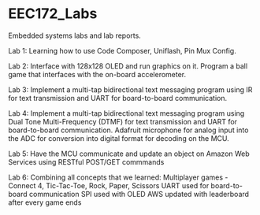 # EEC172_Labs
Embedded systems labs and lab reports. 

Lab 1:
  Learning how to use Code Composer, Uniflash, Pin Mux Config.
  
Lab 2:
  Interface with 128x128 OLED and run graphics on it.
  Program a ball game that interfaces with the on-board accelerometer.
  
Lab 3:
  Implement a multi-tap bidirectional text messaging program using IR for text transmission and UART for board-to-board communication.
  
Lab 4:
  Implement a multi-tap bidirectional text messaging program using Dual Tone Multi-Frequency (DTMF) for text transmission and UART for board-to-board communication.
  Adafruit microphone for analog input into the ADC for conversion into digital format for decoding on the MCU.
  
Lab 5:
  Have the MCU communicate and update an object on Amazon Web Services using RESTful POST/GET commmands
  
Lab 6:
  Combining all concepts that we learned:
    Multiplayer games - Connect 4, Tic-Tac-Toe, Rock, Paper, Scissors
    UART used for board-to-board communication
    SPI used with OLED 
    AWS updated with leaderboard after every game ends
